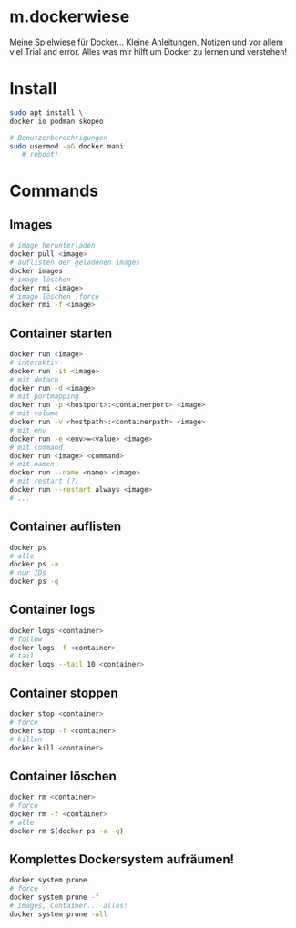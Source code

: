 # m.dockerwiese
Meine Spielwiese für Docker... Kleine Anleitungen, Notizen und vor allem viel Trial and error. Alles was mir hilft um Docker zu lernen und verstehen!

# Install
```bash
sudo apt install \
docker.io podman skopeo

# Benutzerberechtigungen
sudo usermod -aG docker mani
   # reboot!
```

# Commands
## Images
```bash
# image herunterladen
docker pull <image>
# auflisten der geladenen images
docker images
# image löschen
docker rmi <image>
# image löschen !force
docker rmi -f <image>
```

## Container starten
```bash
docker run <image>
# interaktiv
docker run -it <image>
# mit detach
docker run -d <image>
# mit portmapping
docker run -p <hostport>:<containerport> <image>
# mit volume
docker run -v <hostpath>:<containerpath> <image>
# mit env
docker run -e <env>=<value> <image>
# mit command
docker run <image> <command>
# mit namen
docker run --name <name> <image>
# mit restart (?)
docker run --restart always <image>
# ...
```

## Container auflisten
```bash
docker ps
# alle
docker ps -a
# nur IDs
docker ps -q
```

## Container logs
```bash
docker logs <container>
# follow
docker logs -f <container>
# tail
docker logs --tail 10 <container>
```

## Container stoppen
```bash
docker stop <container>
# force
docker stop -f <container>
# killen
docker kill <container>
```

## Container löschen
```bash
docker rm <container>
# force
docker rm -f <container>
# alle
docker rm $(docker ps -a -q)
```

## Komplettes Dockersystem aufräumen!
```bash
docker system prune
# force
docker system prune -f
# Images, Container... alles!
docker system prune -all
```